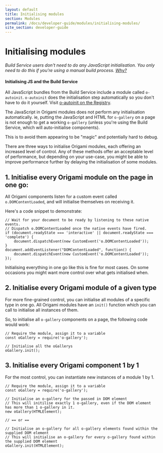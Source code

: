 ```yaml
---
layout: default
title: Initialising modules
section: Modules
permalink: /docs/developer-guide/modules/initialising-modules/
site_section: developer-guide
---
```


# Initialising modules

_Build Service users don't need to do any JavaScript initialisation. You only need to do this if you're using a manual build process. [Why?](#note-build-service)_

<aside class="o-techdocs__aside--toggleable" id="note-build-service">
	<h4>Initialising JS and the Build Service</h4>
	<p>All JavaScript bundles from the Build Service include a module called <code>o-autoinit</code>. <code>o-autoinit</code> does the initialisation step automatically so you don't have to do it yourself. Visit <a href='http://registry.origami.ft.com/components/o-autoinit'>o-autoinit on the Registry</a>.</p>
</aside>


The JavaScript in Origami modules does not perform any initialisation automatically. ie, putting the JavaScript and HTML for `o-gallery` on a page is not enough to get a working `o-gallery` (unless you're using the Build Service, which will auto-initialise components).

This is to avoid them appearing to be "magic" and potentially hard to debug.

There are three ways to initialise Origami modules, each offering an increased level of control. Any of these methods offer an acceptable level of performance, but depending on your use-case, you might be able to improve performance further by delaying the initialisation of some modules.

## 1. Initialise every Origami module on the page in one go:

All Origami components listen for a custom event called `o.DOMContentLoaded`, and will initialise themselves on receiving it.

Here's a code snippet to demonstrate:

	// Wait for your document to be ready by listening to these native events.
	// Dispatch o.DOMContentLoaded once the native events have fired.
	if (document.readyState === 'interactive' || document.readyState === 'complete') {
		document.dispatchEvent(new CustomEvent('o.DOMContentLoaded'));
	}
	document.addEventListener("DOMContentLoaded", function() {
		document.dispatchEvent(new CustomEvent('o.DOMContentLoaded'));
	});

Initialising everything in one go like this is fine for most cases. On some occasions you might want more control over what gets initialised when.

## 2. Initialise every Origami module of a given type

For more fine-grained control, you can initialise all modules of a specific type in one go. All Origami modules have an `init()` function which you can call to initialise all instances of them.

So, to initialise all `o-gallery` components on a page, the following code would work:

	// Require the module, assign it to a variable
	const oGallery = require('o-gallery');

	// Initialise all the oGallerys
	oGallery.init();

## 3. Initialise every Origami component 1 by 1

For the most control, you can instantiate new instances of a module 1 by 1.

	// Require the module, assign it to a variable
	const oGallery = require('o-gallery');

	// Initialise an o-gallery for the passed in DOM element
	// This will initilise exactly 1 o-gallery, even if the DOM element has more than 1 o-gallery in it.
	new oGallery(HTMLElement);

	// == or ==

	// Initialise an o-gallery for all o-gallery elements found within the supplied DOM element
	// This will initialise an o-gallery for every o-gallery found within the supplied DOM element
	oGallery.init(HTMLElement);
